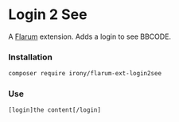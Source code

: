 # Login 2 See

A [Flarum](http://flarum.org) extension. Adds a login to see BBCODE.

### Installation

```sh
composer require irony/flarum-ext-login2see
```

### Use

```
[login]the content[/login]
```
